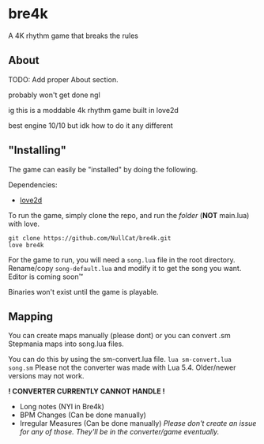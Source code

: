 # bre4k
A 4K rhythm game that breaks the rules

## About

TODO: Add proper About section.

probably won't get done ngl

ig this is a moddable 4k rhythm game built in love2d

best engine 10/10 but idk how to do it any different

## "Installing"
The game can easily be "installed" by doing the following.

Dependencies:
- [love2d](https://love2d.org)

To run the game, simply clone the repo, and run the *folder* (**NOT** main.lua) with love.
```
git clone https://github.com/NullCat/bre4k.git
love bre4k
```

For the game to run, you will need a `song.lua` file in the root directory.
Rename/copy `song-default.lua` and modify it to get the song you want.
Editor is coming soon™

Binaries won't exist until the game is playable.

## Mapping
You can create maps manually (please dont) or you can convert .sm Stepmania maps into song.lua files.

You can do this by using the sm-convert.lua file.
`lua sm-convert.lua song.sm`
Please not the converter was made with Lua 5.4. Older/newer versions may not work.

**! CONVERTER CURRENTLY CANNOT HANDLE !**
- Long notes (NYI in Bre4k)
- BPM Changes (Can be done manually)
- Irregular Measures (Can be done manually)
*Please don't create an issue for any of those. They'll be in the converter/game eventually.*
